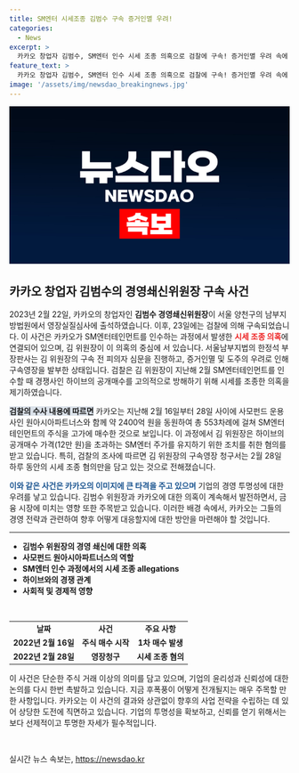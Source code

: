 ```yaml
---
title: SM엔터 시세조종 김범수 구속 증거인멸 우려!
categories:
  - News
excerpt: >
  카카오 창업자 김범수, SM엔터 인수 시세 조종 의혹으로 검찰에 구속! 증거인멸 우려 속에 전개되는 이번 사건, 과연 그 배경은 무엇일까? 클릭하면 진실을 확인하세요!
feature_text: >
  카카오 창업자 김범수, SM엔터 인수 시세 조종 의혹으로 검찰에 구속! 증거인멸 우려 속에 전개되는 이번 사건, 과연 그 배경은 무엇일까? 클릭하면 진실을 확인하세요!
image: '/assets/img/newsdao_breakingnews.jpg'
---
```


<p><img src="/assets/img/newsdao_breakingnews.jpg" alt="bookingtag 속보" /></p>

<h2 data-ke-size="size26">카카오 창업자 김범수의 경영쇄신위원장 구속 사건</h2>

<p data-ke-size="size16">2023년 2월 22일, 카카오의 창업자인 <b>김범수 경영쇄신위원장</b>이 서울 양천구의 남부지방법원에서 영장실질심사에 출석하였습니다. 이후, 23일에는 검찰에 의해 구속되었습니다. 이 사건은 카카오가 SM엔터테인먼트를 인수하는 과정에서 발생한 <b><span style="color: #ee2323;">시세 조종 의혹</span></b>에 연결되어 있으며, 김 위원장이 이 의혹의 중심에 서 있습니다. 서울남부지법의 한정석 부장판사는 김 위원장의 구속 전 피의자 심문을 진행하고, 증거인멸 및 도주의 우려로 인해 구속영장을 발부한 상태입니다. 검찰은 김 위원장이 지난해 2월 SM엔터테인먼트를 인수할 때 경쟁사인 하이브의 공개매수를 고의적으로 방해하기 위해 시세를 조종한 의혹을 제기하였습니다.</p>

<p data-ke-size="size16"><b><span style="background-color: #21538527;">검찰의 수사 내용에 따르면</span></b> 카카오는 지난해 2월 16일부터 28일 사이에 사모펀드 운용사인 원아시아파트너스와 함께 약 2400억 원을 동원하여 총 553차례에 걸쳐 SM엔터테인먼트의 주식을 고가에 매수한 것으로 보입니다. 이 과정에서 김 위원장은 하이브의 공개매수 가격(12만 원)을 초과하는 SM엔터 주가를 유지하기 위한 조치를 취한 혐의를 받고 있습니다. 특히, 검찰의 조사에 따르면 김 위원장의 구속영장 청구서는 2월 28일 하루 동안의 시세 조종 혐의만을 담고 있는 것으로 전해졌습니다.</p>

<p data-ke-size="size16"><b><span style="color: #1a5490;">이와 같은 사건은 카카오의 이미지에 큰 타격을 주고 있으며</span></b> 기업의 경영 투명성에 대한 우려를 낳고 있습니다. 김범수 위원장과 카카오에 대한 의혹이 계속해서 발전하면서, 금융 시장에 미치는 영향 또한 주목받고 있습니다. 이러한 배경 속에서, 카카오는 그들의 경영 전략과 관련하여 향후 어떻게 대응할지에 대한 방안을 마련해야 할 것입니다.</p>

<hr>

<ul>
    <li><b>김범수 위원장의 경영 쇄신에 대한 의혹</b></li>
    <li><b>사모펀드 원아시아파트너스의 역할</b></li>
    <li><b>SM엔터 인수 과정에서의 시세 조종 allegations</b></li>
    <li><b>하이브와의 경쟁 관계</b></li>
    <li><b>사회적 및 경제적 영향</b></li>
</ul>

<p data-ke-size="size16">&nbsp;</p>

<table style="width: 100%; border-collapse: collapse;">
    <tr>
        <td style="text-align: center; height: 17px;"><b>날짜</b></td>
        <td style="text-align: center; height: 17px;"><b>사건</b></td>
        <td style="text-align: center; height: 17px;"><b>주요 사항</b></td>
    </tr>
    <tr>
        <td style="text-align: center; height: 17px;"><b>2022년 2월 16일</b></td>
        <td style="text-align: center; height: 17px;"><b>주식 매수 시작</b></td>
        <td style="text-align: center; height: 17px;"><b>1차 매수 발생</b></td>
    </tr>
    <tr>
        <td style="text-align: center; height: 17px;"><b>2022년 2월 28일</b></td>
        <td style="text-align: center; height: 17px;"><b>영장청구</b></td>
        <td style="text-align: center; height: 17px;"><b>시세 조종 혐의</b></td>
    </tr>
</table>

<p data-ke-size="size16">이 사건은 단순한 주식 거래 이상의 의미를 담고 있으며, 기업의 윤리성과 신뢰성에 대한 논의를 다시 한번 촉발하고 있습니다. 지금 후폭풍이 어떻게 전개될지는 매우 주목할 만한 사항입니다. 카카오는 이 사건의 결과와 상관없이 향후의 사업 전략을 수립하는 데 있어 상당한 도전에 직면하고 있습니다. 기업의 투명성을 확보하고, 신뢰를 얻기 위해서는 보다 선제적이고 투명한 자세가 필수적입니다.</p>

<p data-ke-size="size16">&nbsp;</p>
실시간 뉴스 속보는, <a href="https://newsdao.kr" rel="dofollow">https://newsdao.kr</a>


